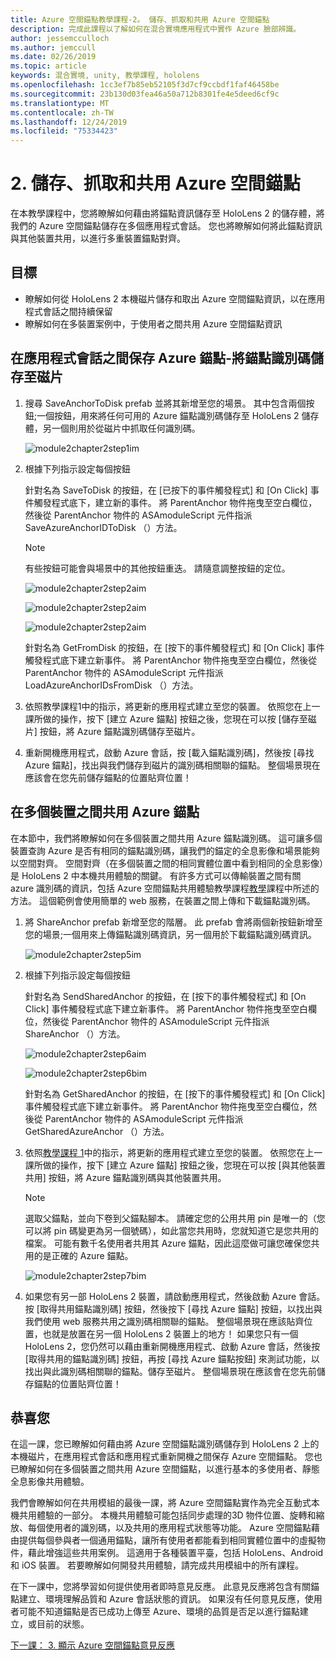 ```yaml
---
title: Azure 空間錨點教學課程-2。 儲存、抓取和共用 Azure 空間錨點
description: 完成此課程以了解如何在混合實境應用程式中實作 Azure 臉部辨識。
author: jessemcculloch
ms.author: jemccull
ms.date: 02/26/2019
ms.topic: article
keywords: 混合實境, unity, 教學課程, hololens
ms.openlocfilehash: 1cc3ef7b85eb52105f3d7cf9ccbdf1faf46458be
ms.sourcegitcommit: 23b130d03fea46a50a712b8301fe4e5deed6cf9c
ms.translationtype: MT
ms.contentlocale: zh-TW
ms.lasthandoff: 12/24/2019
ms.locfileid: "75334423"
---
```

# <a name="2-saving-retrieving-and-sharing-azure-spatial-anchors"></a>2. 儲存、抓取和共用 Azure 空間錨點

在本教學課程中，您將瞭解如何藉由將錨點資訊儲存至 HoloLens 2 的儲存體，將我們的 Azure 空間錨點儲存在多個應用程式會話。 您也將瞭解如何將此錨點資訊與其他裝置共用，以進行多重裝置錨點對齊。

## <a name="objectives"></a>目標

* 瞭解如何從 HoloLens 2 本機磁片儲存和取出 Azure 空間錨點資訊，以在應用程式會話之間持續保留
* 瞭解如何在多裝置案例中，于使用者之間共用 Azure 空間錨點資訊

## <a name="persist-azure-anchors-between-app-sessions---save-anchor-id-to-disk"></a>在應用程式會話之間保存 Azure 錨點-將錨點識別碼儲存至磁片

1. 搜尋 SaveAnchorToDisk prefab 並將其新增至您的場景。 其中包含兩個按鈕;一個按鈕，用來將任何可用的 Azure 錨點識別碼儲存至 HoloLens 2 儲存體，另一個則用於從磁片中抓取任何識別碼。

    ![module2chapter2step1im](images/module2chapter2step1im.PNG)

2. 根據下列指示設定每個按鈕

    針對名為 SaveToDisk 的按鈕，在 [已按下的事件觸發程式] 和 [On Click] 事件觸發程式底下，建立新的事件。 將 ParentAnchor 物件拖曳至空白欄位，然後從 ParentAnchor 物件的 ASAmoduleScript 元件指派 SaveAzureAnchorIDToDisk （）方法。

    >[!NOTE]
    >有些按鈕可能會與場景中的其他按鈕重迭。 請隨意調整按鈕的定位。

    ![module2chapter2step2aim](images/module2chapter2step2aim.PNG)

    ![module2chapter2step2aim](images/module2chapter2step2bim.PNG)

    ![module2chapter2step2aim](images/module2chapter2step2cim.PNG)

    針對名為 GetFromDisk 的按鈕，在 [按下的事件觸發程式] 和 [On Click] 事件觸發程式底下建立新事件。 將 ParentAnchor 物件拖曳至空白欄位，然後從 ParentAnchor 物件的 ASAmoduleScript 元件指派 LoadAzureAnchorIDsFromDisk （）方法。

3. 依照教學課程1中的指示，將更新的應用程式建立至您的裝置。 依照您在上一課所做的操作，按下 [建立 Azure 錨點] 按鈕之後，您現在可以按 [儲存至磁片] 按鈕，將 Azure 錨點識別碼儲存至磁片。

4. 重新開機應用程式，啟動 Azure 會話，按 [載入錨點識別碼]，然後按 [尋找 Azure 錨點]，找出與我們儲存到磁片的識別碼相關聯的錨點。 整個場景現在應該會在您先前儲存錨點的位置貼齊位置！

## <a name="share-azure-anchors-between-multiple-devices"></a>在多個裝置之間共用 Azure 錨點

在本節中，我們將瞭解如何在多個裝置之間共用 Azure 錨點識別碼。 這可讓多個裝置查詢 Azure 是否有相同的錨點識別碼，讓我們的錨定的全息影像和場景能夠以空間對齊。 空間對齊（在多個裝置之間的相同實體位置中看到相同的全息影像）是 HoloLens 2 中本機共用體驗的關鍵。 有許多方式可以傳輸裝置之間有關 azure 識別碼的資訊，包括 Azure 空間錨點共用體驗教學課程[教學](mrlearning-sharing(photon)-ch1.md)課程中所述的方法。 這個範例會使用簡單的 web 服務，在裝置之間上傳和下載錨點識別碼。

1. 將 ShareAnchor prefab 新增至您的階層。 此 prefab 會將兩個新按鈕新增至您的場景;一個用來上傳錨點識別碼資訊，另一個用於下載錨點識別碼資訊。

    ![module2chapter2step5im](images/module2chapter2step5im.PNG)

2. 根據下列指示設定每個按鈕

    針對名為 SendSharedAnchor 的按鈕，在 [按下的事件觸發程式] 和 [On Click] 事件觸發程式底下建立新事件。 將 ParentAnchor 物件拖曳至空白欄位，然後從 ParentAnchor 物件的 ASAmoduleScript 元件指派 ShareAnchor （）方法。

    ![module2chapter2step6aim](images/module2chapter2step6aim.PNG)

    ![module2chapter2step6bim](images/module2chapter2step6bim.PNG)

    針對名為 GetSharedAnchor 的按鈕，在 [按下的事件觸發程式] 和 [On Click] 事件觸發程式底下建立新事件。 將 ParentAnchor 物件拖曳至空白欄位，然後從 ParentAnchor 物件的 ASAmoduleScript 元件指派 GetSharedAzureAnchor （）方法。

3. 依照[教學課程 1](mrlearning-base-ch1.md)中的指示，將更新的應用程式建立至您的裝置。 依照您在上一課所做的操作，按下 [建立 Azure 錨點] 按鈕之後，您現在可以按 [與其他裝置共用] 按鈕，將 Azure 錨點識別碼與其他裝置共用。

    >[!NOTE]
    >選取父錨點，並向下卷到父錨點腳本。 請確定您的公用共用 pin 是唯一的（您可以將 pin 碼變更為另一個號碼），如此當您共用時，您就知道它是您共用的檔案。 可能有數千名使用者共用其 Azure 錨點，因此這麼做可讓您確保您共用的是正確的 Azure 錨點。

    ![module2chapter2step7bim](images/module2chapter2step7bim.PNG)

4. 如果您有另一部 HoloLens 2 裝置，請啟動應用程式，然後啟動 Azure 會話。 按 [取得共用錨點識別碼] 按鈕，然後按下 [尋找 Azure 錨點] 按鈕，以找出與我們使用 web 服務共用之識別碼相關聯的錨點。 整個場景現在應該貼齊位置，也就是放置在另一個 HoloLens 2 裝置上的地方！ 如果您只有一個 HoloLens 2，您仍然可以藉由重新開機應用程式、啟動 Azure 會話，然後按 [取得共用的錨點識別碼] 按鈕，再按 [尋找 Azure 錨點按鈕] 來測試功能，以找出與此識別碼相關聯的錨點。儲存至磁片。 整個場景現在應該會在您先前儲存錨點的位置貼齊位置！

## <a name="congratulations"></a>恭喜您

在這一課，您已瞭解如何藉由將 Azure 空間錨點識別碼儲存到 HoloLens 2 上的本機磁片，在應用程式會話和應用程式重新開機之間保存 Azure 空間錨點。 您也已瞭解如何在多個裝置之間共用 Azure 空間錨點，以進行基本的多使用者、靜態全息影像共用體驗。

我們會瞭解如何在共用模組的最後一課，將 Azure 空間錨點實作為完全互動式本機共用體驗的一部分。 本機共用體驗可能包括同步處理的3D 物件位置、旋轉和縮放、每個使用者的識別碼，以及共用的應用程式狀態等功能。 Azure 空間錨點藉由提供每個參與者一個通用錨點，讓所有使用者都能看到相同實體位置中的虛擬物件，藉此增強這些共用案例。 這適用于各種裝置平臺，包括 HoloLens、Android 和 iOS 裝置。 若要瞭解如何開發共用體驗，請完成共用模組中的所有課程。

在下一課中，您將學習如何提供使用者即時意見反應。 此意見反應將包含有關錨點建立、環境理解品質和 Azure 會話狀態的資訊。 如果沒有任何意見反應，使用者可能不知道錨點是否已成功上傳至 Azure、環境的品質是否足以進行錨點建立，或目前的狀態。

[下一課： 3. 顯示 Azure 空間錨點意見反應](mrlearning-asa-ch3.md)
